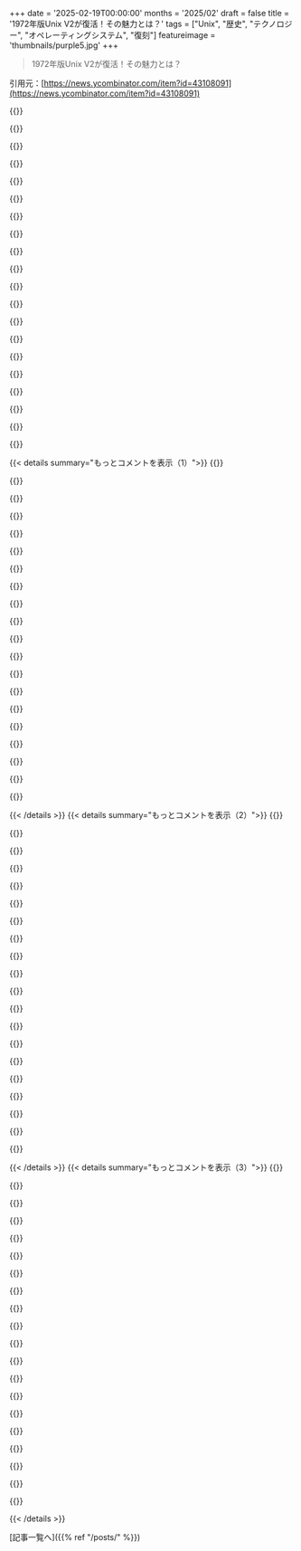 +++
date = '2025-02-19T00:00:00'
months = '2025/02'
draft = false
title = '1972年版Unix V2が復活！その魅力とは？'
tags = ["Unix", "歴史", "テクノロジー", "オペレーティングシステム", "復刻"]
featureimage = 'thumbnails/purple5.jpg'
+++

> 1972年版Unix V2が復活！その魅力とは？

引用元：[https://news.ycombinator.com/item?id=43108091](https://news.ycombinator.com/item?id=43108091)

{{<matomeQuote body="Brian Kernighanの講演で、Ken Thompsonが3週間でテキストエディタやBコンパイラ、I/Oファイル管理の骨組みを作ったってジョークを聞いたことがある。今は効率がかなり落ちてるよね（笑）<br>" userName="m4r1k" createdAt="2025-02-20T07:27:19" color="#38d3d3">}}

{{<matomeQuote body="Kenは超一流のプログラマーだね。集中できる3週間があれば、かなりのものができる。奥さんが子供をイギリスに連れて行ったから、自由にできたんだ。プログラムを考えてる人は、家族や仕事から離れて3週間集中する時間を作ってみると良いかも。特に外部ライブラリに頼らない低レベルプロジェクトが良いかも。<br>" userName="ferguess_k" createdAt="2025-02-20T17:12:47" color="#ff33a1">}}

{{<matomeQuote body="低レベルプロジェクトで外部ライブラリにあまり依存しないのが重要だと思う。アーキテクチャが頭の中にあるなら、あとはキーボードを叩くだけ。ライブラリに時間を取られることも多いからね。<br>" userName="foxglacier" createdAt="2025-02-20T18:53:40" color="">}}

{{<matomeQuote body="まさにその通り。UNIXもGitも、最初から作者のやりたいことが明確だった。今そんなプロジェクトは見つけるのは難しいね。低レベルの組み込みプロジェクトなら、自分が使う可能性が高いから動機付けもできるし、目標も明確。<br>" userName="ferguess_k" createdAt="2025-02-20T19:12:41" color="#ff5c5c">}}

{{<matomeQuote body="インタビューはこちらだよ：<br>https://www.youtube.com/watch?v=EY6q5dv_B-o<br>1時間もあって、Thompsonが面白い話をたくさんしてる。Kernighanが上手くThompsonに話させてるよ。<br>" userName="cjs_ac" createdAt="2025-02-20T08:25:02" color="">}}

{{<matomeQuote body="最近のジョークでは、Ken ThompsonがC/C++のコンパイルを待ちながらGoを作ったって話してる。<br>" userName="Cthulhu_" createdAt="2025-02-20T09:27:58" color="">}}

{{<matomeQuote body="C/C++ではなく、特にC++だね。Cは比較的早くコンパイルできるから。実際には一回のビルドを待っていたわけではないけどね。<br>" userName="kragen" createdAt="2025-02-21T10:38:22" color="">}}

{{<matomeQuote body="2000年には、CモジュールをTclやApache、IISモジュール、DBドライバ用に作ってたけど、フルプラットフォームリリースで1時間かかっていたよ。<br>" userName="pjmlp" createdAt="2025-02-21T22:16:02" color="">}}

{{<matomeQuote body="そうだね、似たような経験がある。90年代のC++プロジェクトは、ビルドに一週間かかってた。<br>" userName="kragen" createdAt="2025-02-21T23:29:56" color="">}}

{{<matomeQuote body="私が作ってたデスクトップソフトウェアでそんなことはなかったし、これはおかしいと思う。複雑な分散CORBAサービスで作ったNokia NetActでも、半分もかからなかったよ。<br>" userName="pjmlp" createdAt="2025-02-22T06:56:53" color="">}}

{{<matomeQuote body="こっちはちゃんと設計されたソフトウェアばっかり触ってたわけじゃないけど、確かにWindowsのデスクトップソフトはあんまり時間かからなかったよね。" userName="kragen" createdAt="2025-02-22T10:54:33" color="">}}

{{<matomeQuote body="初期のUNIX開発者たちがどんな風にこの生産性を達成したのか気になるよね。彼らは９時から５時の仕事にしてたのか、それともゴブリンモードに入って他の生活を無視してたのかな？" userName="xattt" createdAt="2025-02-20T12:57:46" color="">}}

{{<matomeQuote body="自分の会社で特別なプロセスに合った在庫管理システムが必要だった時、数カ月待っても進展がなかったから、ある週末にDjangoで一気に作ったんだ。特別な天才じゃないけど、すぐに解決策ができたよ。やりたいことやればこんなにできるもんだね！" userName="ironmanszombie" createdAt="2025-02-20T15:38:13" color="#ff33a1">}}

{{<matomeQuote body="自分が働いてた会社はERPシステムが大好きで、30年以上使ってる人もいたよ。Excelには自信がないけど、ある土曜の午後に作った共有スプレッドシートは、$80KのERPシステムより機能があったんだ。見せた後はサーバーに移して、もう見せてないけど、意味がないって証明したかっただけ。" userName="smm11" createdAt="2025-02-20T21:35:01" color="#785bff">}}

{{<matomeQuote body="自己モチベーションがあればいいけど、これは期待のハードルを上げちゃうから注意が必要だよね。こういうことを続けると、管理職に無理なペースを求められることがあって、不健康で燃え尽きちゃうから。" userName="deaddodo" createdAt="2025-02-20T17:59:21" color="">}}

{{<matomeQuote body="週末に一気にやるのは、前に数ヶ月かけて要件集めやアーキテクチャ設計があったからこそだよね。" userName="sdwr" createdAt="2025-02-24T16:56:01" color="">}}

{{<matomeQuote body="大きな要因は、ピアレビューやプロセス、チームミーティングがなかったこと。PMやUXもいなくて、自分とキーボードだけで目標に向かってた。初期の業界みたいに、少数の人で作っていたころのようなものだね。" userName="masom" createdAt="2025-02-20T19:08:34" color="">}}

{{<matomeQuote body="IMHO、一番のポイントは彼らが自分たちの顧客だったことだね。要件集めもUI/UXの相談もなかったし、自分で使ってみて満足してた。オーバーヘッドがなかったから目の前の仕事に集中できたんだ。" userName="jandrese" createdAt="2025-02-20T22:12:00" color="#ff5c5c">}}

{{<matomeQuote body="天才的な頭脳があれば、スクラムやアジャイルの無駄がないほうがいいね。" userName="noisy_boy" createdAt="2025-02-20T13:18:37" color="">}}

{{<matomeQuote body="不可能だ！プロダクトマネージャーはどうやってその官僚主義なしでコントロールできるのさ？／s" userName="hylaride" createdAt="2025-02-20T20:55:04" color="">}}

{{< details summary="もっとコメントを表示（1）">}}
{{<matomeQuote body="Unixの今の機能って、実は初期の制限から生まれたものが多いんだよね、例えばドットファイルとか。もし、安定パスから外れたらすべてがクラッシュしても構わないって思えるなら、驚くほど生産的になれるんだ。あと、1台のマシンで、テキストインターフェースだけで、必要なものだけを提供するって条件でも、コード作るのは楽しいよ。" userName="Daishiman" createdAt="2025-02-20T19:06:51" color="#785bff">}}

{{<matomeQuote body="別にたくさんのコードを書く話じゃなくて、過去10年でいくつかの似たシステムを実装してきたからこそ。5回目のプログラムを書く時って、どれだけ省略できるか分かってるから、意外と速く書けるよ。" userName="kragen" createdAt="2025-02-21T10:40:56" color="">}}

{{<matomeQuote body="TorvaldsがGitを5日（または10日）で作ったって聞いたことがあるし、Brendan EichがJavaScriptを10日で作ったってのもね。平均的なプログラマーは効率が低いかもしれないけど、今は分布がかなり偏ってると思う。" userName="mr_toad" createdAt="2025-02-20T18:38:10" color="">}}

{{<matomeQuote body="普通のプログラマーでも、次のことをすることで同じタイプの成果が出せると思うよ。<br>－数週間閉じこもって集中する。<br>－プロジェクトの計画をして、持っていく本や資料を考える。<br>－ネットを遮断するなどの注意を最小限にする。<br>たぶん、スキルが向上して難しいプロジェクトを三週間で終わらせることができるだろうけど、UNIXやGitを書くわけじゃないけど、難しいプロジェクトは十分に可能だよ。" userName="markus_zhang" createdAt="2025-02-20T18:54:28" color="#45d325">}}

{{<matomeQuote body="プロジェクトを始める前に、考える時間がどれだけ大切か、みんな忘れがちだと思うんだ。" userName="richardlblair" createdAt="2025-02-20T19:13:06" color="">}}

{{<matomeQuote body="そう思うよ。KenがUNIXについて全く考えずに、突然3週間で完成したとは思えない。経験も大事だし、Wozniakも電子機器を素早く設計できたけど、HPに入る前には既に1万時間はやってたはず。" userName="markus_zhang" createdAt="2025-02-20T19:22:12" color="#ff5c5c">}}

{{<matomeQuote body="彼らはBell LabsでMulticsプロジェクトに関わっていたし、いくつかの言語も書いていた。階層ファイルシステムみたいな新しいアイデアもあったけど、実際はCTSSの現代版って感じだった。ちょっと前にsimhでこのバージョンを触ってたけど、バージョン7や2.11にすっかり慣れてるから、すごくシンプルだって分かるんだ。アセンブリで書かれているのも助けになったと思うよ。" userName="nyrikki" createdAt="2025-02-20T20:55:22" color="#45d325">}}

{{<matomeQuote body="”EDIT: これは全てをまとめるために作られたものだよ”<br>すごい！Dennisも誇りに思っただろうね。みんなの仕事に感謝しているよ。ありがとう！" userName="ForOldHack" createdAt="2025-02-21T10:45:09" color="">}}

{{<matomeQuote body="そうだね。彼らはあの頃にはかなりプロフェッショナルだったよね。" userName="markus_zhang" createdAt="2025-02-20T22:45:20" color="">}}

{{<matomeQuote body="＞TorvaldsがGitを5日で作ったって聞いたことあるけど……<br>それが証明されてるかもね。冗談だけど、Gitって本当に素晴らしいし、半分冗談だけど、Linuxってどうしてこんなにひどいインターフェースを引き寄せるんだろう。gitvs hgやiptablesvs pf、技術的には素晴らしいものが多いのに、インターフェースが標準以上に劣ってるんだ。" userName="somat" createdAt="2025-02-20T19:01:51" color="">}}

{{<matomeQuote body="Magitがあるのはそういうことだよね" userName="wbl" createdAt="2025-02-20T21:04:33" color="">}}

{{<matomeQuote body="僕の理解では(18年前にGraydonから直接聞いた話だけど)、LinusはMonotoneを遅い以外は評価してたみたい。Graydonは正確なものを作るのが好きだったけど、LinusがBitKeeperを失ったことで金曜にMonotoneの設計を支持するメールを送ったんだ。Graydonは“ノートパソコンを買わせて、月曜から始めるよ”と言ったけど、月曜になったらLinusが“遅すぎた、もう作っちゃったよ”って言ったんだ(それがgit)。" userName="BrendanEich" createdAt="2025-02-23T06:06:03" color="#785bff">}}

{{<matomeQuote body="Brendan Eichは、大きなバグが無理な時にいつも“10日”って言ってたよね。" userName="wbl" createdAt="2025-02-20T21:04:04" color="">}}

{{<matomeQuote body="Mochaのプロトタイプは、10日間の後に作ったものより良かった。一番の問題は、演算子の型を自動で変換することだったけど、これは初期のNetscapeのユーザーからの要求に応じてしまった僕のバカさだった。Ryan Dahlは後に“小さな機能は追加しないほうがいい”っていうスピーチをしてた。URL： https://youtu.be/M3BM9TB-8yA?t=900。ウェブの不修正性はCSSやHTML、JSにも当てはまる。" userName="BrendanEich" createdAt="2025-02-22T08:07:03" color="#38d3d3">}}

{{<matomeQuote body="プロジェクトの初めの80％はすごく早く進むけど、そこから残りの20％は長い道のりで、やる気が削がれちゃうことが多いよね。" userName="somat" createdAt="2025-02-20T18:57:18" color="">}}

{{<matomeQuote body="一方で、今日はReactがテストを警告なしで動かすことができた。" userName="pinoy420" createdAt="2025-02-20T07:50:54" color="">}}

{{<matomeQuote body="新しいコードのテストをたくさん書いて、全部初回で通ったら逆に重大なバグが隠れてるんじゃないかって疑うよ。" userName="9dev" createdAt="2025-02-20T09:13:44" color="#38d3d3">}}

{{<matomeQuote body="可能なら、ユニットテストのスイートを始めるときは、モックがエクササイズされて、副作用が正しく発生していることを検証するテストを入れるのが好き。" userName="throwanem" createdAt="2025-02-20T13:55:02" color="#45d325">}}

{{<matomeQuote body="笑った、ありがとう！" userName="pinoy420" createdAt="2025-02-20T17:54:06" color="">}}

{{<matomeQuote body="Spockレベルの魅力だね。MacでPDP11エミュレーターのコンパイル方法を学びたいな。" userName="digitalsushi" createdAt="2025-02-19T22:35:34" color="#45d325">}}


{{< /details >}}
{{< details summary="もっとコメントを表示（2）">}}
{{<matomeQuote body="エミュレーターのコンパイルは簡単だよ。simhを見てみて！ポータブルでそのまま動くはず。これを動かしたら、2.11BSDのディストリビューションをインストールしてみて。ドキュメントも充実してるし、初期Unixの混乱が続いた後に出たからね。RT-11も遊び倒してるけど、小さなアプリも作ったよ。" userName="thequux" createdAt="2025-02-19T22:45:18" color="#ff5c5c">}}

{{<matomeQuote body="daves garageのYouTubeには、PDP-11/83で2BSDをコンパイルする際の罠を記録したエピソードがあるよ。全体的にメモリ制約のあるシステムでのアートみたいなものだね。カーネルのコンパイル方法を説明しているときに、あ！OpenBSDのそれだなって思ったよ。プロセスがまだ似てる。" userName="somat" createdAt="2025-02-20T01:17:43" color="#ff5c5c">}}

{{<matomeQuote body="そのプロセスはどんな感じなの？" userName="azinman2" createdAt="2025-02-20T06:21:56" color="">}}

{{<matomeQuote body="OpenBSDだと、<br>    cd /sys/arch/$(machine)/conf<br>    cp GENERIC CUSTOM<br>    vi CUSTOM    # 変更を加える<br>    config CUSTOM<br>    cd ../compile/CUSTOM<br>    make<br>らしいよ。2BSDはやったことないけど、http://www.vaxman.de/publications/bsd211_inst.pdfによると、<br>    cd /usr/src/sys/conf<br>    cp GENERIC CUSTOM<br>    vi CUSTOM<br>    ./config CUSTOM<br>    cd /sys/CUSTOM<br>    make<br>って感じになってるよ。" userName="somat" createdAt="2025-02-20T18:43:18" color="">}}

{{<matomeQuote body="その後もRT-11で遊ぶのがすごく楽しかったよ。PDP-11/03エミュレーターとVT240端末エミュレーターをブラウザで動かせるのを作ったんだ。まだ完成してないけど、ここで遊べるよ：<br>https://lsi-11.unknown-tech.eu/<br>(ソースコード：<br>https://github.com/unknown-technologies/weblsi-11)<br>PDP-11/03エミュレーターがRT-11インストーラーも動くくらい良くて、ブラウザ版のディスクイメージを作れるんだ。VT240エミュレーターは、スタンドアロンのLinux版として日常業務で使えるターミナルエミュレーターとしても十分だよ。時間ができたら、ちゃんとしたブログ記事を書いてShow HNに投稿する予定。" userName="an-unknown" createdAt="2025-02-20T14:08:25" color="#45d325">}}

{{<matomeQuote body="そのリンクによると、<br>＞”環境に少しうるさい。今のところ、aapのPDP-11/20エミュレーター（https://github.com/aap/pdp11）がゼノブートする唯一のエミュレーターとなっている。SIMHとErsatz-11はログインプロンプトに到達する前でハングする。これがs1/s2テープからのインストールを難しくする。”" userName="colechristensen" createdAt="2025-02-19T22:57:31" color="">}}

{{<matomeQuote body="どうやらYufengがSIMHを使って動かすことができたみたいだね：<br>https://www.tuhs.org/pipermail/tuhs/2025-February/031427.htm…" userName="kragen" createdAt="2025-02-21T10:42:38" color="">}}

{{<matomeQuote body="頑張ってね。俺のエミュレーターは特に使いやすくないから、ユーザーインターフェースがないんだ。やっぱりsimhをおすすめするよ（ただし、これに関してはあんまり）。" userName="aap_" createdAt="2025-02-19T23:01:17" color="">}}

{{<matomeQuote body="どうやって、言及されてから4分後に返信する仕組みを作ってるの？" userName="colechristensen" createdAt="2025-02-19T23:24:45" color="">}}

{{<matomeQuote body="HNを虜にしちゃうみたいだね　:D" userName="aap_" createdAt="2025-02-19T23:51:50" color="">}}

{{<matomeQuote body="実際のニュース見る前にスレッドビュー見るとそうなるよね。" userName="lanstin" createdAt="2025-02-20T10:04:05" color="">}}

{{<matomeQuote body="RSX-11M触ってるんだけど、初期のOSって面白いよね！DECNetを別のエミュレーターでVMSと一緒に立ち上げたり、TCPスタックやいくつかのコンパイラーをインストールしたりしてるよ。" userName="icedchai" createdAt="2025-02-20T03:34:30" color="#45d325">}}

{{<matomeQuote body="https://opensimh.org/<br>Apple Siliconで動くよ、すごい！" userName="snovymgodym" createdAt="2025-02-19T22:44:54" color="">}}

{{<matomeQuote body="この文脈でエミュレーターとシミュレーターの違いは何かな？" userName="haunter" createdAt="2025-02-19T22:56:46" color="">}}

{{<matomeQuote body="エミュレーターとシミュレーターの境界は曖昧で、自分の哲学的解釈もあるんだ。シミュレーターは機械の詳細を再現するのが目的で、エミュレーターは出力重視だよ。例えばMAMEはアーケードハードのドキュメントとして、自分ではシミュレーターとして分類されるべきなんだ。" userName="bityard" createdAt="2025-02-19T23:11:07" color="#ff5c5c">}}

{{<matomeQuote body="ちょっと驚いたんだけど、エミュレーターの哲学が「うまく動く」で、シミュレーターが「昔のことをちゃんと教えてくれる」って感じなのが気になってる。プログラム自体にはどうなるのかな？" userName="Imustaskforhelp" createdAt="2025-02-20T16:25:41" color="">}}

{{<matomeQuote body="そうだね、曖昧だよ。" userName="kragen" createdAt="2025-02-21T10:43:09" color="">}}

{{<matomeQuote body="全然違うよ。たくさんのエミュレーターはほぼ100％正確だ。" userName="anthk" createdAt="2025-02-20T14:28:46" color="#ff33a1">}}

{{<matomeQuote body="この概念とは関係ないけど、無効にはならないね。目標は重なることがあるけど、もちろん目標が違えば、実装も偶然かなって思う。装飾用のレンガと構造用のレンガのように。" userName="Brian_K_White" createdAt="2025-02-20T17:05:42" color="">}}

{{<matomeQuote body="あれ？俺は正確性について何も言わなかったぞ。しかも’正確性’って言葉はあいまいで定義が曖昧だし、シミュレーターとエミュレーターの違いとは関係ないと思う。" userName="bityard" createdAt="2025-02-20T16:07:01" color="">}}


{{< /details >}}
{{< details summary="もっとコメントを表示（3）">}}
{{<matomeQuote body="まったくその通りだ。結局、名前が違うだけで、全て哲学的なのかもしれない。" userName="Imustaskforhelp" createdAt="2025-02-20T16:26:07" color="">}}

{{<matomeQuote body="理論的には、エミュレーターは結果を出すことを重視していて、シミュレーターは状態の検査を重視してるんだよ。でも実際はこの用語が混同されがちなんだ。" userName="o11c" createdAt="2025-02-19T23:12:19" color="#785bff">}}

{{<matomeQuote body="その違いは、コンパイラとインタプリタの違いほどはっきりしないね。" userName="codr7" createdAt="2025-02-20T01:53:57" color="">}}

{{<matomeQuote body="コンパイラはELF形式や他の形式のバイナリを作って、共有オブジェクトがあれば実行できる。インタプリタはバイトコードを書いて、それを一行ずつ実行すると信じているけど、詳しく教えてくれないか？コンパイラ対インタプリタに隠れたジョークがあるのかな？" userName="Imustaskforhelp" createdAt="2025-02-20T16:23:30" color="">}}

{{<matomeQuote body="GPが言いたかったのは、多くのコンパイラがインタプリタの機能も持っているってことだと思う。コンパイラの定数畳み込みは明らかな最適化だし、言語の特徴によってはコンパイラも解釈を行うしね。" userName="dpassens" createdAt="2025-02-20T17:26:58" color="#ff33a1">}}

{{<matomeQuote body="じゃあ、違いは何なの？JavaはPythonと似てると思ってた。どちらもバイトコードを実行するし。コンパイラのインタプリタは分かるけど、逆は難しいよね。C++はコンパイラもインタプリタもあるから、それに対してJavaScriptはトランスパイラかも。ありがとう、このコメントは素晴らしいよ！" userName="Imustaskforhelp" createdAt="2025-02-20T19:09:39" color="">}}

{{<matomeQuote body="プログラミング言語は実行時に4次元空間を占有してるんだ。その軸は実際にはもっと複雑で、静的か動的タイプ、AOTかJIT、間接かインラインオブジェクト、決定論的メモリ管理かガベージコレクションなどがあるよ。言語実装理論についてより多くの情報も集めたよ。" userName="o11c" createdAt="2025-02-20T20:27:20" color="#45d325">}}

{{<matomeQuote body="簡単な定義は、インタプリタは何かを取って実行する。コンパイラは同じものを取って中間形（バイトコードなど）を生成する。その後、またインタプリタを通すことができる。JavaとJVMの違いはないし、PythonとPython Virtual Machineも同じだよ。" userName="amszmidt" createdAt="2025-02-20T20:24:39" color="#ff5c5c">}}

{{<matomeQuote body="ほとんどのCPUは内部に複数のコンパイラやインタプリタのレイヤーを持ってると思う。プログラミング言語の完全で実用的な実装には、両方が関与するしね。" userName="codr7" createdAt="2025-02-23T17:33:07" color="">}}

{{<matomeQuote body="インタープリタは最適化することはできるけど、バイトコードは作らないから、その時点でコンパイラだよね。JVMとの比較をするなら、x86コードを生成するコンパイラと比較するべきだけど、それはx86マシンなくしちゃ実行できないよ。仮想でも現実でも、動かすためにはマシンが必要だ。" userName="amszmidt" createdAt="2025-02-20T20:19:34" color="#45d325">}}

{{<matomeQuote body="ありがとう！" userName="codr7" createdAt="2025-02-20T17:31:58" color="">}}

{{<matomeQuote body="コンパイラは後で直接使うための何かしらの成果物を作るのに対し、インタープリタはソースから実行まですべてを直接使うのを目的としてる。両方の機能を持つツールも多いよ。例えば、ブラウザがその例で、ウェブページをPDFとして保存すればコンパイラ、そうでなければインタープリタって感じ。でも、実行するコードがタイプスクリプトコンパイラの出力だったらどうなるの？" userName="somat" createdAt="2025-02-20T20:18:26" color="">}}

{{<matomeQuote body="インタープリタは読み込んでるコードをそのまま実行するのに対し、コンパイラはコードを処理して、中間結果を生成して、マシンがそれを”解釈”する仕組みだよ。だから、”バイトコードで書く”のはコンパイラで、”バイトコードを実行する”のはインタープリタなんだ。バイトコードが”機械語”かどうかは二の次だね。" userName="amszmidt" createdAt="2025-02-20T20:16:16" color="#785bff">}}

{{<matomeQuote body="理論的には、すべての言語が結局アセンブリインタープリタみたいなものになるんじゃない？" userName="Imustaskforhelp" createdAt="2025-02-21T05:58:51" color="">}}

{{<matomeQuote body="ちょっとした経験談だけど、エミュレータは主にゲームの文脈で使われて、正確な再現をすごく重視してるよ。N64エミュレータのアセンブリバグを再現する必要があるし、古いアーキテクチャのエミュレータはあまり見ないから、あれはバーチャルマシンって呼ぶかな。シミュレータには賛成だけど！" userName="ijustlovemath" createdAt="2025-02-20T05:29:29" color="">}}

{{<matomeQuote body="デザインに関することで、エミュレーションは何かの動作を真似ること、シミュレーションは何かの動作を再現することだと思う。小さな違いだけど、シミュレーターは電気レベルで正確に再現しようとする。一方エミュレータは黒箱的に動作して、入力が期待する出力を生むようにしてるんだ。74181の正確なシミュレーターはAND/OR/NOTの論理を使うけど、エミュレータは”普通のコード”を使う。HDLでも構造的なデザインと動作的なデザインの違いがあって、構造的な方がより低レベルの論理に基づくよ。" userName="amszmidt" createdAt="2025-02-20T20:35:31" color="#45d325">}}

{{<matomeQuote body="まさに金属探知機で宗教的な遺物を見つけた瞬間だね。" userName="nonrandomstring" createdAt="2025-02-19T22:46:57" color="">}}

{{<matomeQuote body="簡単すぎる！NANDゲートで一個作るつもりだ。" userName="boznz" createdAt="2025-02-20T00:44:04" color="">}}

{{<matomeQuote body="楽しんでね！" userName="mycall" createdAt="2025-02-20T11:10:11" color="">}}

{{<matomeQuote body="めっちゃ好き！初めて’ed’を使った人見たよ！他にも’ed’を使ってる人いるのかな…最近、古いシステムに接続したらviが使えなくて、自分でエディタ作ったんだ。古いシステム用のエディタが必要な人は連絡ちょうだい（そんなに派手なもんじゃないけど）。このソフトウェアのクリエイターと研究者たちに感謝、マジでリスペクト。彼らは本物のエンジニアだ！" userName="dataf3l" createdAt="2025-02-19T22:56:17" color="#ff33a1">}}


{{< /details >}}


[記事一覧へ]({{% ref "/posts/" %}})
